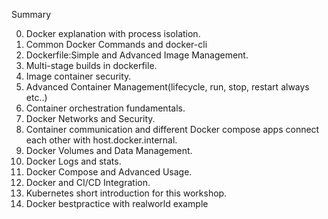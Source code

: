 Summary

0. Docker explanation with process isolation. 
1. Common Docker Commands and docker-cli
2. Dockerfile:Simple and Advanced Image Management. 
3. Multi-stage builds in dockerfile. 
4. Image container security. 
5. Advanced Container Management(lifecycle, run, stop, restart always etc..) 
6. Container orchestration fundamentals.
7. Docker Networks and Security. 
8. Container communication and different Docker compose apps connect each other  with host.docker.internal. 
9. Docker Volumes and Data Management. 
10. Docker Logs and stats. 
11. Docker Compose and Advanced Usage. 
12. Docker and CI/CD Integration. 
13. Kubernetes short introduction for this workshop. 
14. Docker bestpractice with realworld example